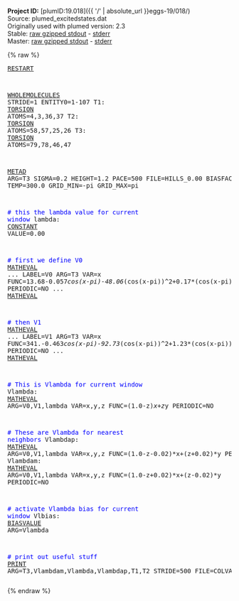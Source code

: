**Project ID:** [plumID:19.018]({{ '/' | absolute_url }}eggs-19/018/)  
Source: plumed_excitedstates.dat  
Originally used with plumed version: 2.3  
Stable: [raw gzipped stdout](plumed_excitedstates.dat.plumed.stdout.txt.gz) - [stderr](plumed_excitedstates.dat.plumed.stderr)  
Master: [raw gzipped stdout](plumed_excitedstates.dat.plumed_master.stdout.txt.gz) - [stderr](plumed_excitedstates.dat.plumed_master.stderr)  

{% raw %}<pre>
<a href="https://plumed.github.io/doc-master/user-doc/html/_r_e_s_t_a_r_t.html">RESTART</a>

<a href="https://plumed.github.io/doc-master/user-doc/html/_w_h_o_l_e_m_o_l_e_c_u_l_e_s.html">WHOLEMOLECULES</a> STRIDE=1 ENTITY0=1-107
T1:  <a href="https://plumed.github.io/doc-master/user-doc/html/_t_o_r_s_i_o_n.html">TORSION</a> ATOMS=4,3,36,37
T2:  <a href="https://plumed.github.io/doc-master/user-doc/html/_t_o_r_s_i_o_n.html">TORSION</a> ATOMS=58,57,25,26
T3:    <a href="https://plumed.github.io/doc-master/user-doc/html/_t_o_r_s_i_o_n.html">TORSION</a> ATOMS=79,78,46,47


<a href="https://plumed.github.io/doc-master/user-doc/html/_m_e_t_a_d.html">METAD</a> ARG=T3 SIGMA=0.2 HEIGHT=1.2 PACE=500 FILE=HILLS_0.00 BIASFACTOR=25.0 TEMP=300.0 GRID_MIN=-pi GRID_MAX=pi

<span style="color:blue"># this the lambda value for current window</span>
lambda: <a href="https://plumed.github.io/doc-master/user-doc/html/_c_o_n_s_t_a_n_t.html">CONSTANT</a> VALUE=0.00

<span style="color:blue"># first we define V0</span>
<a href="https://plumed.github.io/doc-master/user-doc/html/_m_a_t_h_e_v_a_l.html">MATHEVAL</a> ...
 LABEL=V0 ARG=T3 VAR=x
 FUNC=13.68-0.057*cos(x-pi)-48.06*(cos(x-pi))^2+0.17*(cos(x-pi))^3+42.2*(cos(x-pi))^4-0.0809*(cos(x-pi))^5
 PERIODIC=NO
... <a href="https://plumed.github.io/doc-master/user-doc/html/_m_a_t_h_e_v_a_l.html">MATHEVAL</a>

<span style="color:blue"># then V1</span>
<a href="https://plumed.github.io/doc-master/user-doc/html/_m_a_t_h_e_v_a_l.html">MATHEVAL</a> ...
 LABEL=V1 ARG=T3 VAR=x
 FUNC=341.-0.463*cos(x-pi)-92.73*(cos(x-pi))^2+1.23*(cos(x-pi))^3+55.6*(cos(x-pi))^4-0.803*(cos(x-pi))^5
 PERIODIC=NO
... <a href="https://plumed.github.io/doc-master/user-doc/html/_m_a_t_h_e_v_a_l.html">MATHEVAL</a>

<span style="color:blue"># This is Vlambda for current window</span>
Vlambda: <a href="https://plumed.github.io/doc-master/user-doc/html/_m_a_t_h_e_v_a_l.html">MATHEVAL</a> ARG=V0,V1,lambda VAR=x,y,z FUNC=(1.0-z)*x+z*y PERIODIC=NO

<span style="color:blue"># These are Vlambda for nearest neighbors</span>
Vlambdap: <a href="https://plumed.github.io/doc-master/user-doc/html/_m_a_t_h_e_v_a_l.html">MATHEVAL</a> ARG=V0,V1,lambda VAR=x,y,z FUNC=(1.0-z-0.02)*x+(z+0.02)*y PERIODIC=NO
Vlambdam: <a href="https://plumed.github.io/doc-master/user-doc/html/_m_a_t_h_e_v_a_l.html">MATHEVAL</a> ARG=V0,V1,lambda VAR=x,y,z FUNC=(1.0-z+0.02)*x+(z-0.02)*y PERIODIC=NO

<span style="color:blue"># activate Vlambda bias for current window</span>
Vlbias: <a href="https://plumed.github.io/doc-master/user-doc/html/_b_i_a_s_v_a_l_u_e.html">BIASVALUE</a> ARG=Vlambda

<span style="color:blue"># print out useful stuff</span>
<a href="https://plumed.github.io/doc-master/user-doc/html/_p_r_i_n_t.html">PRINT</a> ARG=T3,Vlambdam,Vlambda,Vlambdap,T1,T2 STRIDE=500 FILE=COLVAR_0.00
</pre>{% endraw %}
